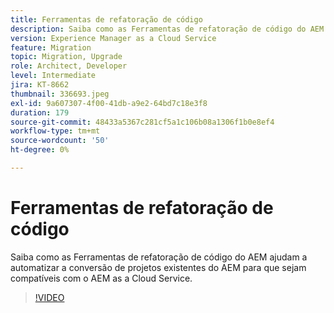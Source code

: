 ```yaml
---
title: Ferramentas de refatoração de código
description: Saiba como as Ferramentas de refatoração de código do AEM ajudam a automatizar a conversão de projetos existentes do AEM para que sejam compatíveis com o AEM as a Cloud Service.
version: Experience Manager as a Cloud Service
feature: Migration
topic: Migration, Upgrade
role: Architect, Developer
level: Intermediate
jira: KT-8662
thumbnail: 336693.jpeg
exl-id: 9a607307-4f00-41db-a9e2-64bd7c18e3f8
duration: 179
source-git-commit: 48433a5367c281cf5a1c106b08a1306f1b0e8ef4
workflow-type: tm+mt
source-wordcount: '50'
ht-degree: 0%

---
```


# Ferramentas de refatoração de código

Saiba como as Ferramentas de refatoração de código do AEM ajudam a automatizar a conversão de projetos existentes do AEM para que sejam compatíveis com o AEM as a Cloud Service.

>[!VIDEO](https://video.tv.adobe.com/v/336693?quality=12&learn=on)
